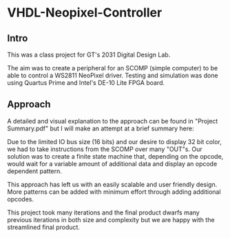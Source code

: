 # VHDL-Neopixel-Controller
## Intro
This was a class project for GT's 2031 Digital Design Lab.

The aim was to create a peripheral for an SCOMP (simple computer) to be able to control a WS2811 NeoPixel driver.
Testing and simulation was done using Quartus Prime and Intel's DE-10 Lite FPGA board.

## Approach
A detailed and visual explanation to the approach can be found in "Project Summary.pdf" but I will make an attempt at a brief summary here:

  Due to the limited IO bus size (16 bits) and our desire to display 32 bit color, we had to take instructions from the SCOMP over many "OUT"s. Our solution was to create a finite state machine that, depending on the opcode, would wait for a variable amount of additional data and display an opcode dependent pattern.

  This approach has left us with an easily scalable and user friendly design. More patterns can be added with minimum effort through adding additional opcodes.

  This project took many iterations and the final product dwarfs many previous iterations in both size and complexity but we are happy with the streamlined final product.
